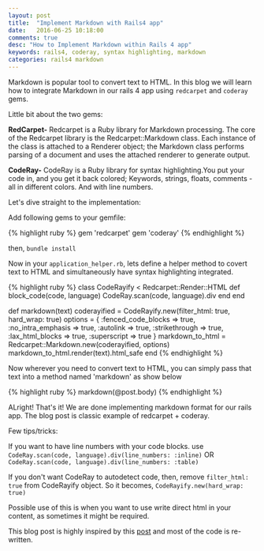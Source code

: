 ```yaml
---
layout: post
title:  "Implement Markdown with Rails4 app"
date:   2016-06-25 10:18:00
comments: true
desc: "How to Implement Markdown within Rails 4 app"
keywords: rails4, coderay, syntax highlighting, markdown
categories: rails4 markdown
---
```


Markdown is popular tool to convert text to HTML. 
In this blog we will learn how to integrate Markdown in our rails 4 app using `redcarpet` and `coderay` gems. 

Little bit about the two gems: 

**RedCarpet-** Redcarpet is a Ruby library for Markdown processing. The core of the Redcarpet library is the Redcarpet::Markdown class. Each instance of the class is attached to a Renderer object; the Markdown class performs parsing of a document and uses the attached renderer to generate output.

**CodeRay-** CodeRay is a Ruby library for syntax highlighting.You put your code in, and you get it back colored; Keywords, strings, floats, comments - all in different colors. And with line numbers.

Let's dive straight to the implementation:

Add following gems to your gemfile:

{% highlight ruby %}
gem 'redcarpet'
gem 'coderay'
{% endhighlight %}

then, `bundle install`

Now in your `application_helper.rb`, lets define a helper method to covert text to HTML and simultaneously have syntax highlighting integrated.

{% highlight ruby %}
class CodeRayify < Redcarpet::Render::HTML
  def block_code(code, language)
    CodeRay.scan(code, language).div
  end
end

def markdown(text)
  coderayified = CodeRayify.new(filter_html: true,  hard_wrap: true)
  options = {
    :fenced_code_blocks => true,
    :no_intra_emphasis => true,
    :autolink => true,
    :strikethrough => true,
    :lax_html_blocks => true,
    :superscript => true
  }
  markdown_to_html = Redcarpet::Markdown.new(coderayified, options)
  markdown_to_html.render(text).html_safe
end
{% endhighlight %}

Now wherever you need to convert text to HTML, you can simply pass that text into a method named 'markdown' as show below

{% highlight ruby %}
markdown(@post.body)
{% endhighlight %}

ALright! That's it! We are done implementing markdown format for our rails app. The blog post is classic example of redcarpet + coderay.

Few tips/tricks: 

If you want to have line numbers with your code blocks. 
use `CodeRay.scan(code, language).div(line_numbers: :inline)` OR `CodeRay.scan(code, language).div(line_numbers: :table)`

If you don't want CodeRay to autodetect code, then, remove `filter_html: true` from CodeRayify object. So it becomes, `CodeRayify.new(hard_wrap: true)`

Possible use of this is when you want to use write direct html in your content, as sometimes it might be required. 

This blog post is highly inspired by this [post][blog-link] and most of the code is re-written.

[blog-link]: http://allfuzzy.tumblr.com/post/27314404412/markdown-and-code-syntax-highlighting-in-ruby-on